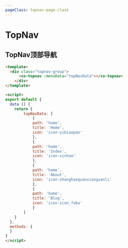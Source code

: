```yaml
---
pageClass: topnav-page-class
---
```


# TopNav
## TopNav顶部导航

<template>
  <div class="topnav-group">
      <co-topnav :menuData="topNavData"></co-topnav>
    </div>
</template>

<script>
export default {
  data () {
    return {
        topNavData: [
            {
            path: 'home',
            title: 'Home',
            icon: 'icon-yibiaopan'
            },
            {
            path: 'home',
            title: 'Index',
            icon: 'icon-xinhao'
            },
            {
            path: 'home',
            title: 'About',
            icon: 'icon-zhanghaoquanxianguanli'
            },
            {
            path: 'home',
            title: 'Blog',
            icon: 'icon-icon_fabu'
            }
        ]
    }
  },
  methods: {
  }
}
</script>


```html
<template>
  <div class="topnav-group">
      <co-topnav :menuData="topNavData"></co-topnav>
    </div>
</template>

<script>
export default {
  data () {
    return {
        topNavData: [
            {
            path: 'home',
            title: 'Home',
            icon: 'icon-yibiaopan'
            },
            {
            path: 'home',
            title: 'Index',
            icon: 'icon-xinhao'
            },
            {
            path: 'home',
            title: 'About',
            icon: 'icon-zhanghaoquanxianguanli'
            },
            {
            path: 'home',
            title: 'Blog',
            icon: 'icon-icon_fabu'
            }
        ]
    }
  },
  methods: {
  }
}
</script>
```